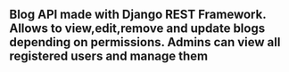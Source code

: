 ## Blog API made with Django REST Framework. Allows to view,edit,remove and update blogs depending on permissions. Admins can view all registered users and manage them
